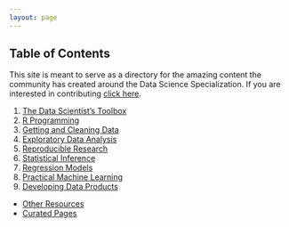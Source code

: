 ```yaml
---
layout: page
---
```


## Table of Contents

This site is meant to serve as a directory for the amazing content the
community has created around the Data Science Specialization. If you are
interested in contributing [click here](https://github.com/DataScienceSpecialization/DataScienceSpecialization.github.io#contributing).

1. [The Data Scientist’s Toolbox](/toolbox/)
2. [R Programming](/rprog/)
3. [Getting and Cleaning Data](/getclean/)
4. [Exploratory Data Analysis](/eda/)
5. [Reproducible Research](/repres/)
6. [Statistical Inference](/statinf/)
7. [Regression Models](/regmod/)
8. [Practical Machine Learning](/pml/)
9. [Developing Data Products](/ddp/)

- [Other Resources](/other/)
- [Curated Pages](/curated/)
